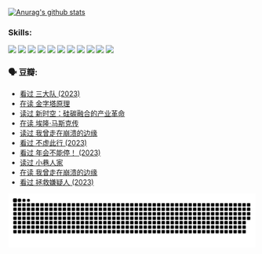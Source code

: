 
[![Anurag's github stats](https://github-readme-stats.vercel.app/api?username=w940853815)](https://github.com/anuraghazra/github-readme-stats)

### Skills:

<code><img height="32" src="https://cdn.jsdelivr.net/npm/simple-icons@v5/icons/python.svg"></code>
<code><img height="32" src="https://cdn.jsdelivr.net/npm/simple-icons@v5/icons/javascript.svg"></code>
<code><img height="32" src="https://cdn.jsdelivr.net/npm/simple-icons@v5/icons/django.svg"></code>
<code><img height="32" src="https://cdn.jsdelivr.net/npm/simple-icons@v5/icons/flask.svg"></code>
<code><img height="32" src="https://cdn.jsdelivr.net/npm/simple-icons@v5/icons/vuetify.svg"></code>
<code><img height="32" src="https://cdn.jsdelivr.net/npm/simple-icons@v5/icons/git.svg"></code>
<code><img height="32" src="https://cdn.jsdelivr.net/npm/simple-icons@v5/icons/docker.svg"></code>
<code><img height="32" src="https://cdn.jsdelivr.net/npm/simple-icons@v5/icons/postgresql.svg"></code>
<code><img height="32" src="https://cdn.jsdelivr.net/npm/simple-icons@v5/icons/elasticsearch.svg"></code>
<code><img height="32" src="https://cdn.jsdelivr.net/npm/simple-icons@v5/icons/macos.svg"></code>
<code><img height="32" src="https://cdn.jsdelivr.net/npm/simple-icons@v5/icons/linux.svg"></code>

### 🗣 豆瓣:

<!-- DOUBAN-ACTIVITIES:START -->
- [看过 三大队‎ (2023)](https://www.douban.com/people/136069238/status/4510323325/?_i=06991205)
- [在读 金字塔原理](https://www.douban.com/people/136069238/status/4507497587/?_i=06991205)
- [读过 新时空：硅碳融合的产业革命](https://www.douban.com/people/136069238/status/4506659177/?_i=06991205)
- [在读 埃隆·马斯克传](https://www.douban.com/people/136069238/status/4500417190/?_i=06991205)
- [读过 我曾走在崩溃的边缘](https://www.douban.com/people/136069238/status/4500416754/?_i=06991205)
- [看过 不虚此行‎ (2023)](https://www.douban.com/people/136069238/status/4499973052/?_i=06991205)
- [看过 年会不能停！‎ (2023)](https://www.douban.com/people/136069238/status/4498582002/?_i=06991205)
- [读过 小巷人家](https://www.douban.com/people/136069238/status/4489290935/?_i=06991205)
- [在读 我曾走在崩溃的边缘](https://www.douban.com/people/136069238/status/4489290559/?_i=06991205)
- [看过 拯救嫌疑人‎ (2023)](https://www.douban.com/people/136069238/status/4477421513/?_i=06991205)
<!-- DOUBAN-ACTIVITIES:END -->


![Snake animation](https://raw.githubusercontent.com/w940853815/w940853815/output/github-contribution-grid-snake.svg)

<!--
**w940853815/w940853815** is a ✨ _special_ ✨ repository because its `README.md` (this file) appears on your GitHub profile.

Here are some ideas to get you started:

- 🔭 I’m currently working on ...
- 🌱 I’m currently learning ...
- 👯 I’m looking to collaborate on ...
- 🤔 I’m looking for help with ...
- 💬 Ask me about ...
- 📫 How to reach me: ...
- 😄 Pronouns: ...
- ⚡ Fun fact: ...
-->
